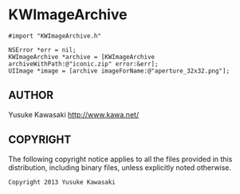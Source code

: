 KWImageArchive
==============


```obj-c    
#import "KWImageArchive.h"

NSError *err = nil;
KWImageArchive *archive = [KWImageArchive archiveWithPath:@"iconic.zip" error:&err];
UIImage *image = [archive imageForName:@"aperture_32x32.png"];
```

## AUTHOR 

Yusuke Kawasaki http://www.kawa.net/

## COPYRIGHT 
The following copyright notice applies to all the files provided in this distribution, including binary files, unless explicitly noted otherwise.

    Copyright 2013 Yusuke Kawasaki

